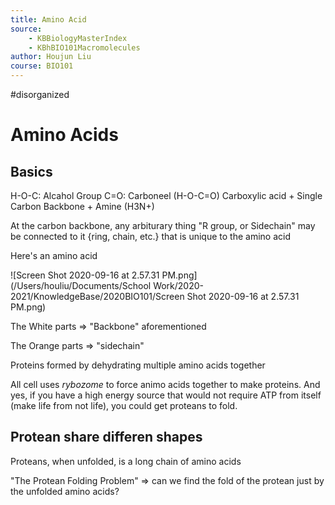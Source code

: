 ```yaml
---
title: Amino Acid
source: 
    - KBBiologyMasterIndex
    - KBhBIO101Macromolecules
author: Houjun Liu
course: BIO101
---
```


#disorganized

# Amino Acids

## Basics
H-O-C: Alcahol Group
C=O: Carboneel
(H-O-C=O) Carboxylic acid + Single Carbon Backbone +  Amine (H3N+)

At the carbon backbone, any arbiturary thing "R group, or Sidechain" may be connected to it {ring, chain, etc.} that is unique to the amino acid

Here's an amino acid

![Screen Shot 2020-09-16 at 2.57.31 PM.png](/Users/houliu/Documents/School Work/2020-2021/KnowledgeBase/2020BIO101/Screen Shot 2020-09-16 at 2.57.31 PM.png)

The White parts => "Backbone" aforementioned

The Orange parts => "sidechain"


Proteins formed by dehydrating multiple amino acids together

All cell uses _rybozome_ to force animo acids together to make proteins. And yes, if you have a high energy source that would not require ATP from itself (make life from not life), you could get proteans to fold.

## Protean share differen shapes

Proteans, when unfolded, is a long chain of amino acids

"The Protean Folding Problem" => can we find the fold of the protean just by the unfolded amino acids?